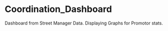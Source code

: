 # Coordination_Dashboard
Dashboard from Street Manager Data.  Displaying Graphs for Promotor stats.
